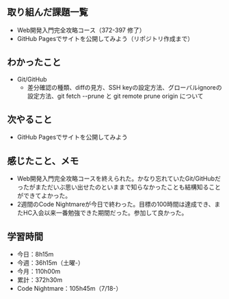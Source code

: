 ## 取り組んだ課題一覧
- Web開発入門完全攻略コース（372-397 修了）
- GitHub Pagesでサイトを公開してみよう（リポジトリ作成まで）
## わかったこと
- Git/GitHub
    - 差分確認の種類、diffの見方、SSH  keyの設定方法、グローバルignoreの設定方法、git fetch --prune と git remote prune origin について
## 次やること
- GitHub Pagesでサイトを公開してみよう
## 感じたこと、メモ
- Web開発入門完全攻略コースを終えられた。かなり忘れていたGit/GitHubだったがまただいぶ思い出せたのといままで知らなかったことも結構知ることができてよかった。
- 2週間のCode Nightmareが今日で終わった。目標の100時間は達成でき、またHC入会以来一番勉強できた期間だった。参加して良かった。
## 学習時間
- 今日：8h15m
- 今週：36h15m（土曜-）
- 今月：110h00m
- 累計：372h30m
- Code Nightmare：105h45m（7/18-）